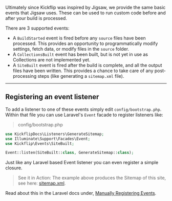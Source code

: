 Ultimately since Kickflip was inspired by Jigsaw, we provide the same basic events that Jigsaw uses.
These can be used to run custom code before and after your build is processed.

There are 3 supported events:
- A `BuildStarted` event is fired before any `source` files have been processed.
This provides an opportunity to programmatically modify settings, fetch data, or modify files in the `source` folder.
- A `CollectionsBuilt` event has been built, but is not yet in use as Collections are not implemented yet.
- A `SiteBuilt` event is fired after the build is complete, and all the output files have been written.
This provides a chance to take care of any post-processing steps (like generating a `sitemap.xml` file).

---

## Registering an event listener

To add a listener to one of these events simply edit `config/bootstrap.php`.
Within that file you can use Laravel's `Event` facade to register listeners like:

> config/bootstrap.php
```php
use KickflipDocs\Listeners\GenerateSitemap;
use Illuminate\Support\Facades\Event;
use Kickflip\Events\SiteBuilt;

Event::listen(SiteBuilt::class, GenerateSitemap::class);
```

Just like any Laravel based Event listener you can even register a simple closure.

> See it in Action: The example above produces the Sitemap of this site, see here: [sitemap.xml](/sitemap.xml).

Read about this in the Laravel docs under, [Manually Registering Events](https://laravel.com/docs/master/events#manually-registering-events).